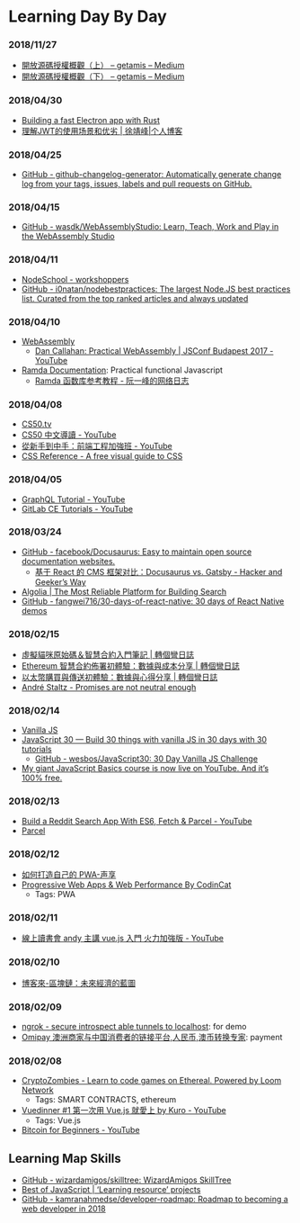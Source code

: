 # Learning Day By Day

### 2018/11/27
* [開放源碼授權概觀（上） – getamis – Medium](https://medium.com/getamis/%E9%96%8B%E6%94%BE%E6%BA%90%E7%A2%BC%E6%8E%88%E6%AC%8A%E6%A6%82%E8%A7%80-%E4%B8%8A-45309a387c64)
* [開放源碼授權概觀（下） – getamis – Medium](https://medium.com/getamis/%E9%96%8B%E6%94%BE%E6%BA%90%E7%A2%BC%E6%8E%88%E6%AC%8A%E6%A6%82%E8%A7%80-%E4%B8%8B-eeda7ce13f1e)

### 2018/04/30
* [Building a fast Electron app with Rust](https://keminglabs.com/blog/building-a-fast-electron-app-with-rust/)
* [理解JWT的使用场景和优劣 | 徐靖峰|个人博客](https://www.cnkirito.moe/2018/04/20/jwt-learn-3/)

### 2018/04/25
* [GitHub - github-changelog-generator: Automatically generate change log from your tags, issues, labels and pull requests on GitHub.](https://github.com/github-changelog-generator/github-changelog-generator)

### 2018/04/15
* [GitHub - wasdk/WebAssemblyStudio: Learn, Teach, Work and Play in the WebAssembly Studio](https://github.com/wasdk/WebAssemblyStudio)

### 2018/04/11
* [NodeSchool - workshoppers](https://nodeschool.io/#workshoppers)
* [GitHub - i0natan/nodebestpractices: The largest Node.JS best practices list. Curated from the top ranked articles and always updated](https://github.com/i0natan/nodebestpractices)

### 2018/04/10
* [WebAssembly](http://webassembly.org/)
  * [Dan Callahan: Practical WebAssembly | JSConf Budapest 2017 - YouTube](https://www.youtube.com/watch?v=bac0dGQbUto)
* [Ramda Documentation](http://ramdajs.com/): Practical functional Javascript
  * [Ramda 函数库参考教程 - 阮一峰的网络日志](http://www.ruanyifeng.com/blog/2017/03/ramda.html)

### 2018/04/08
* [CS50.tv](http://cs50.tv/2017/fall/)
* [CS50 中文導讀 - YouTube](https://www.youtube.com/playlist?list=PLeWlPscCzV-emSo2phZqStPZ0UDKzKu8s)
* [從新手到中手：前端工程加強班 - YouTube](https://www.youtube.com/playlist?list=PLeWlPscCzV-fg5N5-tscVwM8oX07dXemq)
* [CSS Reference - A free visual guide to CSS](https://cssreference.io/)

### 2018/04/05
* [GraphQL Tutorial - YouTube](https://www.youtube.com/playlist?list=PL4cUxeGkcC9iK6Qhn-QLcXCXPQUov1U7f)
* [GitLab CE Tutorials - YouTube](https://www.youtube.com/playlist?list=PLLnpHn493BHGgDmJGfCzRYRkFYWcRrxDT)

### 2018/03/24
* [GitHub - facebook/Docusaurus: Easy to maintain open source documentation websites.](https://github.com/facebook/docusaurus)
  * [基于 React 的 CMS 框架对比：Docusaurus vs. Gatsby - Hacker and Geeker’s Way](http://zhaozhiming.github.io/blog/2018/01/30/docusaurus-vs-gatsby/)
* [Algolia | The Most Reliable Platform for Building Search](https://www.algolia.com/)
* [GitHub - fangwei716/30-days-of-react-native: 30 days of React Native demos](https://github.com/fangwei716/30-days-of-react-native)

### 2018/02/15
* [虛擬貓咪原始碼＆智慧合約入門筆記 | 轉個彎日誌](http://blog.turn.tw/?p=3624)
* [Ethereum 智慧合約佈署初體驗：數據與成本分享 | 轉個彎日誌](http://blog.turn.tw/?p=3596)
* [以太幣購買與傳送初體驗：數據與心得分享 | 轉個彎日誌](http://blog.turn.tw/?p=3579)
* [André Staltz - Promises are not neutral enough](https://staltz.com/promises-are-not-neutral-enough.html)

### 2018/02/14
* [Vanilla JS](http://vanilla-js.com/)
* [JavaScript 30 — Build 30 things with vanilla JS in 30 days with 30 tutorials](https://javascript30.com/)
  * [GitHub - wesbos/JavaScript30: 30 Day Vanilla JS Challenge](https://github.com/wesbos/JavaScript30)
* [My giant JavaScript Basics course is now live on YouTube. And it’s 100% free.](https://medium.freecodecamp.org/my-giant-javascript-basics-course-is-now-live-on-youtube-and-its-100-free-9020a21bbc27)

### 2018/02/13
* [Build a Reddit Search App With ES6, Fetch & Parcel - YouTube](https://www.youtube.com/watch?v=VITzIZB-bXU)
* [Parcel](https://parceljs.org/)

### 2018/02/12
* [如何打造自己的 PWA-声享](https://ppt.baomitu.com/d/25ac95be)
* [Progressive Web Apps & Web Performance By CodinCat](http://s.itho.me/modernweb/2017/day1/101-4-CodinCat.pdf)
  * Tags: PWA

### 2018/02/11
* [線上讀書會 andy 主講 vue.js 入門 火力加強版 - YouTube](https://www.youtube.com/watch?v=-rOATJ2nuMg)

### 2018/02/10
* [博客來-區塊鏈：未來經濟的藍圖](http://www.books.com.tw/products/0010776824)

### 2018/02/09
* [ngrok - secure introspect able tunnels to localhost](https://ngrok.com/): for demo
* [Omipay 澳洲商家与中国消费者的链接平台,人民币,澳币转换专家](https://www.omipay.com.au/): payment

### 2018/02/08
* [CryptoZombies - Learn to code games on Ethereal. Powered by Loom Network](https://cryptozombies.io/)
  * Tags: SMART CONTRACTS, ethereum
* [Vuedinner #1 第一次用 Vue.js 就愛上 by Kuro - YouTube](https://www.youtube.com/watch?v=jXdZlbH_ut8&t=1864s)
  * Tags: Vue.js
* [Bitcoin for Beginners - YouTube](https://www.youtube.com/watch?v=UlKZ83REIkA)

## Learning Map Skills
* [GitHub - wizardamigos/skilltree: WizardAmigos SkillTree](https://github.com/wizardamigos/skilltree)
* [Best of JavaScript | ‘Learning resource’ projects](https://bestof.js.org/tags/learning)
* [GitHub - kamranahmedse/developer-roadmap: Roadmap to becoming a web developer in 2018](https://github.com/kamranahmedse/developer-roadmap)